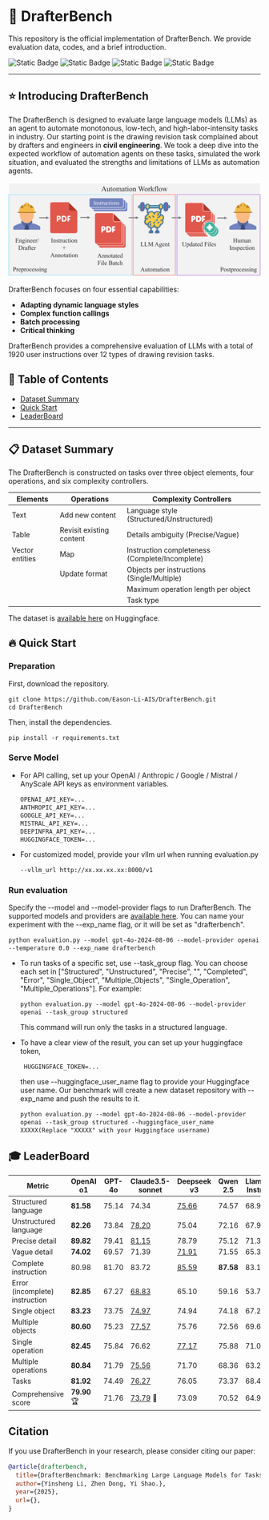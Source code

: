 # :wrench: DrafterBench
This repository is the official implementation of DrafterBench. We provide evaluation data, codes, and a brief introduction.

![Static Badge](https://img.shields.io/badge/Code_License-MIT_License-blue) ![Static Badge](https://img.shields.io/badge/Linux_%2F_OSX-passing-green) ![Static Badge](https://img.shields.io/badge/Window-failing-red) ![Static Badge](https://img.shields.io/badge/python-3.10%2B-purple)


---

## :star: Introducing DrafterBench

The DrafterBench is designed to evaluate large language models (LLMs) as an agent to automate monotonous, low-tech, and high-labor-intensity tasks in industry. Our starting point is the drawing revision task complained about by drafters and engineers in **civil engineering**. We took a deep dive into the expected workflow of automation agents on these tasks, simulated the work situation, and evaluated the strengths and limitations of LLMs as automation agents.

![Automation Workflow](/figure/workflow.png "Automation Workflow")

DrafterBench focuses on four essential capabilities:
- **Adapting dynamic language styles**
- **Complex function callings**
- **Batch processing**
- **Critical thinking**

DrafterBench provides a comprehensive evaluation of LLMs with a total of 1920 user instructions over 12 types of drawing revision tasks.

## :ski: Table of Contents

- [Dataset Summary](#dataset-summary)
- [Quick Start](#quick-start)
- [LeaderBoard](#leaderboard)

---

## :clipboard: Dataset Summary

The DrafterBench is constructed on tasks over three object elements, four operations, and six complexity controllers.

| Elements       | Operations | Complexity Controllers |
|--------------|--------------|--------------|
| Text         | Add new content                  |Language style (Structured/Unstructured)                  |
| Table         | Revisit existing content                  |Details ambiguity (Precise/Vague)                  |
| Vector entities         | Map                  |Instruction completeness (Complete/Incomplete)                  |
|          | Update format                  |Objects per instructions (Single/Multiple)                  |
|          |                   |Maximum operation length per object                  |
|          |                   |Task type                    |

The dataset is [available here](https://huggingface.co/datasets/Eason666/DrafterBenchmark) on Huggingface.

## :fire: Quick Start

### Preparation
First, download the repository.

```shell
git clone https://github.com/Eason-Li-AIS/DrafterBench.git
cd DrafterBench
```

Then, install the dependencies.

```shell
pip install -r requirements.txt
```

### Serve Model
- For API calling, set up your OpenAI / Anthropic / Google / Mistral / AnyScale API keys as environment variables.

    ```shell
    OPENAI_API_KEY=...
    ANTHROPIC_API_KEY=...
    GOOGLE_API_KEY=...
    MISTRAL_API_KEY=...
    DEEPINFRA_API_KEY=...
    HUGGINGFACE_TOKEN=...
    ```
- For customized model, provide your vllm url when running evaluation.py

    ```shell
    --vllm_url http://xx.xx.xx.xx:8000/v1
    ```

### Run evaluation
Specify the --model and --model-provider flags to run DrafterBench. The supported models and providers are [available here](https://docs.litellm.ai/docs/providers). You can name your experiment with the --exp_name flag, or it will be set as "drafterbench".
```shell
python evaluation.py --model gpt-4o-2024-08-06 --model-provider openai --temperature 0.0 --exp_name drafterbench
```

- To run tasks of a specific set, use --task_group flag. You can choose each set in ["Structured", "Unstructured", "Precise", "", "Completed", "Error", "Single_Object", "Multiple_Objects", "Single_Operation", "Multiple_Operations"]. For example:

  ```shell
  python evaluation.py --model gpt-4o-2024-08-06 --model-provider openai --task_group structured
  ```
  This command will run only the tasks in a structured language.

- To have a clear view of the result, you can set up your huggingface token, 
  ```shell
   HUGGINGFACE_TOKEN=...
  ```
  then use --huggingface_user_name flag to provide your Huggingface user name. Our benchmark will create a new dataset repository with --exp_name and push the results to it.
  ```shell
  python evaluation.py --model gpt-4o-2024-08-06 --model-provider openai --task_group structured --huggingface_user_name XXXXX(Replace "XXXXX" with your Huggingface username)
  ```

## :mortar_board: LeaderBoard

| Metric  |  OpenAI o1 | GPT-4o | Claude3.5-sonnet | Deepseek v3 | Qwen 2.5 | Llama3-Instruct |
|---------|-----------|------------|------------------|-------------|----------|-----------------|
| Structured language    | **81.58**     | 75.14      | 74.34            | <ins>75.66</ins>       | 74.57    | 68.96           |
| Unstructured language  | **82.26**     | 73.84      | <ins>78.20</ins>            | 75.04       | 72.16    | 67.92           |
| Precise detail      | **89.82**     | 79.41      | <ins>81.15</ins>            | 78.79       | 75.12    | 71.36           |
| Vague detail      | **74.02**     | 69.57      | 71.39            | <ins>71.91</ins>       | 71.55    | 65.37           |
| Complete instruction     | 80.98     | 81.70      | 83.72            | <ins>85.59</ins>       | **87.58**    | 83.10           |
| Error (incomplete) instruction     | **82.85**     | 67.27      | <ins>68.83</ins>            | 65.10       | 59.16    | 53.78           |
| Single object  | **83.23**     | 73.75      | <ins>74.97</ins>            | 74.94       | 74.18    | 67.22           |
| Multiple objects | **80.60**     | 75.23      | <ins>77.57</ins>            | 75.76       | 72.56    | 69.66           |
| Single operation  | **82.45**     | 75.84      | 76.62            | <ins>77.17</ins>       | 75.88    | 71.02           |
| Multiple operations | **80.84**     | 71.79      | <ins>75.56</ins>            | 71.70       | 68.36    | 63.27           |
| Tasks      | **81.92**     | 74.49      | <ins>76.27</ins>            | 76.05       | 73.37    | 68.44           |
|  Comprehensive score       |  **79.90** :trophy:    | 71.76      | <ins>73.79</ins> :gem:           | 73.09       | 70.52    | 64.95           |

## Citation

If you use DrafterBench in your research, please consider citing our paper:

```bibtex
@article{drafterbench,
  title={DrafterBenchmark: Benchmarking Large Language Models for Tasks Automation in Civil Engineering},
  author={Yinsheng Li, Zhen Dong, Yi Shao.},
  year={2025},
  url={},
}
